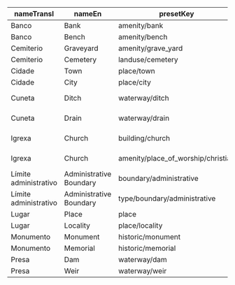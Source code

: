 |nameTransl|nameEn|presetKey|searchable|icon|tags0|tags1|tags2|tags3|tags4|geometryArea|geometryLine|geometryPoint|geometryVertex|geometryRelation|
| ------ | ------ | ------ | ------ | ------ | ------ | ------ | ------ | ------ | ------ | ------ | ------ | ------ | ------ | ------ |
|Banco|Bank|amenity/bank| |bank|amenity=bank| | | | |area| |point| | |
|Banco|Bench|amenity/bench| | |amenity=bench| | | | | |line|point|vertex| |
|Cemiterio|Graveyard|amenity/grave_yard| |cemetery|amenity=grave_yard| | | | |area| |point| | |
|Cemiterio|Cemetery|landuse/cemetery| |cemetery|landuse=cemetery| | | | |area| |point|vertex| |
|Cidade|Town|place/town| |town|place=town| | | | |area| |point| | |
|Cidade|City|place/city| |city|place=city| | | | |area| |point| | |
|Cuneta|Ditch|waterway/ditch| |waterway-ditch|waterway=ditch| | | | | |line| | | |
|Cuneta|Drain|waterway/drain| |waterway-stream|waterway=drain| | | | | |line| | | |
|Igrexa|Church|building/church| |place-of-worship|building=church| | | | |area| |point| | |
|Igrexa|Church|amenity/place_of_worship/christian| |religious-christian|amenity=place_of_worship|religion=christian| | | |area| |point| | |
|Límite administrativo|Administrative Boundary|boundary/administrative| | |boundary=administrative| | | | | |line| | | |
|Límite administrativo|Administrative Boundary|type/boundary/administrative| |boundary|type=boundary|boundary=administrative| | | | | | | |relation|
|Lugar|Place|place| | |place=*| | | | |area| |point|vertex| |
|Lugar|Locality|place/locality| |marker|place=locality| | | | |area| |point| | |
|Monumento|Monument|historic/monument| |monument|historic=monument| | | | |area| |point|vertex| |
|Monumento|Memorial|historic/memorial| |monument|historic=memorial| | | | |area| |point|vertex| |
|Presa|Dam|waterway/dam| |dam|waterway=dam| | | | |area|line|point|vertex| |
|Presa|Weir|waterway/weir| |dam|waterway=weir| | | | | |line| |vertex| |
